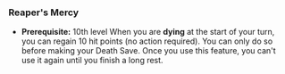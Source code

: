 ### Reaper's Mercy
- **Prerequisite:** 10th level
When you are **dying** at the start of your turn, you can regain 10 hit points (no action required).
You can only do so before making your Death Save.
Once you use this feature, you can't use it again until you finish a long rest.
